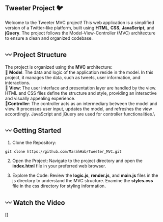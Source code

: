 ##  Tweeter Project 🐦
Welcome to the Tweeter MVC project! This web application is a simplified version of a Twitter-like platform, built using **HTML**, **CSS**, **JavaScript**, and **jQuery**. The project follows the Model-View-Controller (MVC) architecture to ensure a clean and organized codebase. 

## 〰️ Project Structure
The project is organized using the **MVC** architecture:\
🔸 **Model**: The data and logic of the application reside in the  model. In this project, it manages the data, such as tweets, user information, and interactions.\
🔸 **View**: The user interface and presentation layer are handled by the view. HTML and CSS files define the structure and style, providing an interactive and visually appealing experience. \
🔸**Controller**: The controller acts as an intermediary between the model and view. It processes user input, updates the model, and refreshes the view accordingly. JavaScript and jQuery are used for controller functionalities.\

## 〰️ Getting Started

1. Clone the Repository:

```
git clone https://github.com/MarahHab/Tweeter_MVC.git
```
2. Open the Project:
Navigate to the project directory and open the **index.html** file in your preferred web browser.

3. Explore the Code:
Review the **logic.js**, **render.js**, and **main.js** files in the js directory to understand the MVC structure.
Examine the **styles.css** file in the css directory for styling information.

## 〰️ Watch the Video
[]
